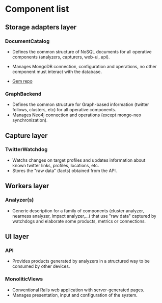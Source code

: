 # Component list

## Storage adapters layer

### DocumentCatalog

* Defines the common structure of NoSQL documents for all operative components (analyzers, capturers, web-ui, api).
* Manages MongoDB connection, configuration and operations, no other component must interact with the database.

* [Gem repo](https://github.com/mizhal/lot-document-catalog)

### GraphBackend

* Defines the common structure for Graph-based information (twitter follows, clusters, etc) for all operative components.
* Manages Neo4j connection and operations (except mongo-neo synchronization).

## Capture layer

### TwitterWatchdog

* Watchs changes on target profiles and updates information about known twitter links, profiles, locations, etc.
* Stores the "raw data" (facts) obtained from the API.

## Workers layer

### Analyzer(s)

* Generic description for a family of components (cluster analyzer, nearness analyzer, impact analyzer,...) that use "raw data" captured by watchdogs and elaborate some products, metrics or connections.

## UI layer

### API

* Provides products generated by analyzers in a structured way to be consumed by other devices.

### MonoliticViews

* Conventional Rails web application with server-generated pages.
* Manages presentation, input and configuration of the system. 
